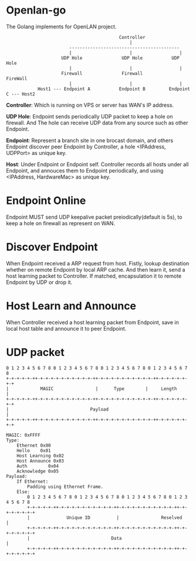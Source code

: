 # Openlan-go

The Golang implements for OpenLAN project.
    
                                               Controller
                                                   |
                            ------------------------------------------
                            |                      |                  |
                         UDP Hole               UDP Hole           UDP Hole
                            |                      |                  |
                         Firewall               Firewall           FireWall
                            |                      |                  |
                Host1 --- Endpoint A           Endpoint B         Endpoint C --- Host2

<b>Controller</b>: Which is running on VPS or server has WAN's IP address.

<b>UDP Hole</b>: Endpoint sends periodically UDP packet to keep a hole on firewall. And The hole can receive UDP data from any source such as other Endpoint.

<b>Endpoint</b>: Represent a branch site in one brocast domain, and others Endpoint discover peer Endpoint by Controller, a hole <IPAddress, UDPPort> as unique key.

<b>Host</b>: Under Endpoint or Endpoint self. Controller records all hosts under all Endpoint, and annouces them to Endpoint periodically, and using <IPAddress, HardwareMac> as unique key.

# Endpoint Online

Endpoint MUST send UDP keepalive packet preiodically(default is 5s), to keep a hole on firewall as represent on WAN. 

# Discover Endpoint

When Endpoint received a ARP request from host. Fistly, lookup destination whether on remote Endpoint by local ARP cache. And then learn it, send a host learning packet to Controller. If matched, encapsulation it to remote Endpoint by UDP or drop it.

# Host Learn and Announce

When Controller received a host learning packet from Endpoint, save in local host table and announce it to peer Endpoint.

# UDP packet

    0 1 2 3 4 5 6 7 8 0 1 2 3 4 5 6 7 8 0 1 2 3 4 5 6 7 8 0 1 2 3 4 5 6 7 8
    +-+-+-+-+-++-+-+-+-+-+-+-+-+-+-+-++-+-+-+-+-+-+-+-+-+-+-++-+-+-+-+-+-+-+
    |            MAGIC                |      Type        |     Length      |       
    +-+-+-+-+-++-+-+-+-+-+-+-+-+-+-+-++-+-+-+-+-+-+-+-+-+-+-++-+-+-+-+-+-+-+
    |                               Payload                                |
    +-+-+-+-+-++-+-+-+-+-+-+-+-+-+-+-++-+-+-+-+-+-+-+-+-+-+-++-+-+-+-+-+-+-+
    
    MAGIC: 0xFFFF
    Type: 
        Ethernet 0x00
        Hello    0x01
        Host Learning 0x02
        Host Announce 0x03
        Auth        0x04
        Acknowledge 0x05
    Payload:
        If Ethernet:
            Padding using Ethernet Frame.
        Else:
            0 1 2 3 4 5 6 7 8 0 1 2 3 4 5 6 7 8 0 1 2 3 4 5 6 7 8 0 1 2 3 4 5 6 7 8
            +-+-+-+-+-++-+-+-+-+-+-+-+-+-+-+-++-+-+-+-+-+-+-+-+-+-+-++-+-+-+-+-+-+-+
            |              Unique ID          |                Reselved            |
            +-+-+-+-+-++-+-+-+-+-+-+-+-+-+-+-++-+-+-+-+-+-+-+-+-+-+-++-+-+-+-+-+-+-+
            |                               Data                                   |
            +-+-+-+-+-++-+-+-+-+-+-+-+-+-+-+-++-+-+-+-+-+-+-+-+-+-+-++-+-+-+-+-+-+-+

